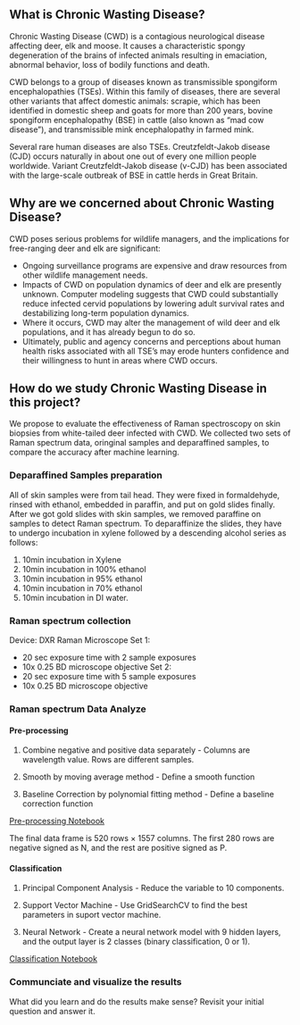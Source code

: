 ## What is Chronic Wasting Disease?
Chronic Wasting Disease (CWD) is a contagious neurological disease affecting deer, elk and moose. It causes a characteristic spongy degeneration of the brains of infected animals resulting in emaciation, abnormal behavior, loss of bodily functions and death.

CWD belongs to a group of diseases known as transmissible spongiform encephalopathies (TSEs). Within this family of diseases, there are several other variants that affect domestic animals: scrapie, which has been identified in domestic sheep and goats for more than 200 years, bovine spongiform encephalopathy (BSE) in cattle (also known as “mad cow disease”), and transmissible mink encephalopathy in farmed mink.

Several rare human diseases are also TSEs. Creutzfeldt-Jakob disease (CJD) occurs naturally in about one out of every one million people worldwide. Variant Creutzfeldt-Jakob disease (v-CJD) has been associated with the large-scale outbreak of BSE in cattle herds in Great Britain.

## Why are we concerned about Chronic Wasting Disease?
CWD poses serious problems for wildlife managers, and the implications for free-ranging deer and elk are significant:

* Ongoing surveillance programs are expensive and draw resources from other wildlife management needs.
* Impacts of CWD on population dynamics of deer and elk are presently unknown. Computer modeling suggests that CWD could substantially reduce infected cervid populations by lowering adult survival rates and destabilizing long-term population dynamics.
* Where it occurs, CWD may alter the management of wild deer and elk populations, and it has already begun to do so.
* Ultimately, public and agency concerns and perceptions about human health risks associated with all TSE’s may erode hunters confidence and their willingness to hunt in areas where CWD occurs.

## How do we study Chronic Wasting Disease in this project?
We propose to evaluate the effectiveness of Raman spectroscopy on skin biopsies from white-tailed deer infected with CWD. We collected two sets of Raman spectrum data, oringinal samples and deparaffined samples, to compare the accuracy after machine learning.  

### Deparaffined Samples preparation
All of skin samples were from tail head. They were fixed in formaldehyde, rinsed with ethanol, embedded in paraffin, and put on gold slides finally. After we got gold slides with skin samples, we removed paraffine on samples to detect Raman spectrum. 
To deparaffinize the slides, they have to undergo incubation in xylene followed by a descending alcohol series as follows: 
1. 10min incubation in Xylene
2. 10min incubation in 100% ethanol
3. 10min incubation in 95% ethanol
4. 10min incubation in 70% ethanol
5. 10min incubation in DI water. 

### Raman spectrum collection 
Device: DXR Raman Microscope 
Set 1: 
* 20 sec exposure time with 2 sample exposures
* 10x 0.25 BD microscope objective
Set 2: 
* 20 sec exposure time with 5 sample exposures
* 10x 0.25 BD microscope objective

### Raman spectrum Data Analyze

#### Pre-processing

1. Combine negative and positive data separately - Columns are wavelength value. Rows are different samples.
  
2. Smooth by moving average method - Define a smooth function
  
3. Baseline Correction by polynomial fitting method - Define a baseline correction function


[Pre-processing Notebook](https://nbviewer.jupyter.org/github/juliachu216/ABE-516X-Project/blob/master/analysis/Pre-process%20data.ipynb)


The final data frame is 520 rows × 1557 columns. The first 280 rows are negative signed as N, and the rest are positive signed as P.

#### Classification
1. Principal Component Analysis - Reduce the variable to 10 components.

2. Support Vector Machine - Use GridSearchCV to find the best parameters in suport vector machine.

3. Neural Network - Create a neural network model with 9 hidden layers, and the output layer is 2 classes (binary classification, 0 or 1). 


[Classification Notebook](https://nbviewer.jupyter.org/github/juliachu216/ABE-516X-Project/blob/master/analysis/Classification.ipynb)

### Communciate and visualize the results

What did you learn and do the results make sense?  Revisit your initial question and answer it. 



